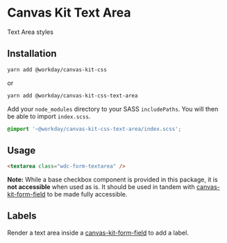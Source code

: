 # Canvas Kit Text Area

Text Area styles

## Installation

```sh
yarn add @workday/canvas-kit-css
```

or

```sh
yarn add @workday/canvas-kit-css-text-area
```

Add your `node_modules` directory to your SASS `includePaths`. You will then be able to import
`index.scss`.

```scss
@import '~@workday/canvas-kit-css-text-area/index.scss';
```

## Usage

```html
<textarea class="wdc-form-textarea" />
```

**Note:** While a base checkbox component is provided in this package, it is **not accessible** when
used as is. It should be used in tandem with [canvas-kit-form-field](../../form-field/css) to be
made fully accessible.

## Labels

Render a text area inside a [canvas-kit-form-field](../../form-field/css) to add a label.
